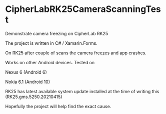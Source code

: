 # CipherLabRK25CameraScanningTest
Demonstrate camera freezing on CipherLab RK25

The project is written in C# / Xamarin.Forms.

On RK25 after couple of scans the camera freezes and app crashes.

Works on other Android devices. Tested on

Nexus 6   (Android 6)

Nokia 6.1 (Android 10)

RK25 has latest available system update installed at the time of writing this (RK25.gms.5250.20210415)

Hopefully the project will help find the exact cause.
